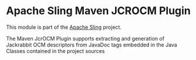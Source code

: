 # Apache Sling Maven JCROCM Plugin

This module is part of the [Apache Sling](https://sling.apache.org) project.

The Maven JcrOCM Plugin supports extracting and generation of
Jackrabbit OCM descriptors from JavaDoc tags embedded in the
Java Classes contained in the project sources
